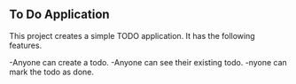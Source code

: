 ## To Do Application

This project creates a simple TODO application.
It has the following features.

-Anyone can create a todo.
-Anyone can see their existing todo.
-nyone can mark the todo as done.